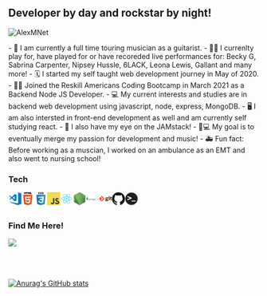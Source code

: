 ## Developer by day and rockstar by night! 
<p align="left"> <img src=https://komarev.com/ghpvc/?username=AlexMNet alt=AlexMNet> </p>
- 🎸 I am currently a full time touring musician as a guitarist.
- 👩‍🎨 I currenlty play for, have played for or have recoreded live performances for: Becky G, Sabrina Carpenter, Nipsey Hussle, 6LACK, Leona Lewis, Gallant and many more!
- 🗓 I started my self taught web development journey in May of 2020.
- 👨‍🏫 Joined the Reskill Americans Coding Bootcamp in March 2021 as a Backend Node JS Developer. 
- 💻 My current interests and studies are in backend web development using javascript, node, express, MongoDB.
- 🖥 I am also intersted in front-end development as well and am currently self studying react. 
- 🍩 I also have my eye on the JAMstack!
- 🎸💻 My goal is to eventually merge my passion for development and music! 
- 🚑 Fun fact: Before working as a muscian, I worked on an ambulance as an EMT and also went to nursing school!


### Tech
<img align="left" alt="Visual Studio Code" width="26px" src="https://raw.githubusercontent.com/github/explore/80688e429a7d4ef2fca1e82350fe8e3517d3494d/topics/visual-studio-code/visual-studio-code.png" />
<img align="left" alt="HTML5" width="26px" src="https://raw.githubusercontent.com/github/explore/80688e429a7d4ef2fca1e82350fe8e3517d3494d/topics/html/html.png" />
<img align="left" alt="CSS3" width="26px" src="https://raw.githubusercontent.com/github/explore/80688e429a7d4ef2fca1e82350fe8e3517d3494d/topics/css/css.png" />
<img align="left" alt="JavaScript" width="26px" src="https://raw.githubusercontent.com/github/explore/80688e429a7d4ef2fca1e82350fe8e3517d3494d/topics/javascript/javascript.png" />
<img align="left" alt="React" width="26px" src="https://raw.githubusercontent.com/github/explore/80688e429a7d4ef2fca1e82350fe8e3517d3494d/topics/react/react.png" />
<img align="left" alt="Node.js" width="26px" src="https://raw.githubusercontent.com/github/explore/80688e429a7d4ef2fca1e82350fe8e3517d3494d/topics/nodejs/nodejs.png" />
<img align="left" alt="MongoDB" width="26px" src="https://raw.githubusercontent.com/github/explore/80688e429a7d4ef2fca1e82350fe8e3517d3494d/topics/mongodb/mongodb.png" />
<img align="left" alt="Git" width="26px" src="https://raw.githubusercontent.com/github/explore/80688e429a7d4ef2fca1e82350fe8e3517d3494d/topics/git/git.png" />
<img align="left" alt="GitHub" width="26px" src="https://raw.githubusercontent.com/github/explore/78df643247d429f6cc873026c0622819ad797942/topics/github/github.png" />
<img align="left" alt="Terminal" width="26px" src="https://raw.githubusercontent.com/github/explore/80688e429a7d4ef2fca1e82350fe8e3517d3494d/topics/terminal/terminal.png" />
<br />
<br />

### Find Me Here!
<a href="http://www.instagram.com/AlexMNet/" style="color:rgb(17,85,204)" target="_blank"><img src="https://ci3.googleusercontent.com/proxy/KHdfVUhcatuzSnuDoNnIKhh0Egg8Ujs0RwXFAthYxqTACy2kcFWpoogYr48nixiXgVg4czAiSzt5A-vBOApK986cb5sKo2VFoDIyNdT0b2woJwgAw-yT-VY8j0dIiM9ZBOGBCFs=s0-d-e1-ft#https://s3.amazonaws.com/images.wisestamp.com/social_icons/square/instagram.png" style="border-radius:0px;border:0px;"></a>


[instagram]: https://instagram.com/AlexMNet
<br />
<br />

[![Anurag's GitHub stats](https://github-readme-stats.vercel.app/api?username=AlexMNet&theme=react)](https://github.com/AlexMNet/github-readme-stats)
